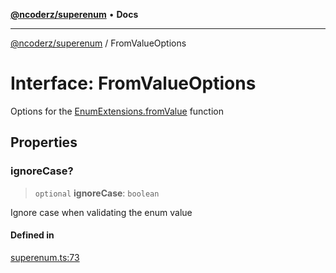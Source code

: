 [**@ncoderz/superenum**](../README.md) • **Docs**

***

[@ncoderz/superenum](../globals.md) / FromValueOptions

# Interface: FromValueOptions

Options for the [EnumExtensions.fromValue](EnumExtensions.md#fromValue) function

## Properties

### ignoreCase?

> `optional` **ignoreCase**: `boolean`

Ignore case when validating the enum value

#### Defined in

[superenum.ts:73](https://github.com/ncoderz/superenum/blob/d33bc410e0367e18d55ed211c0ba0541eb217d41/src/superenum.ts#L73)

